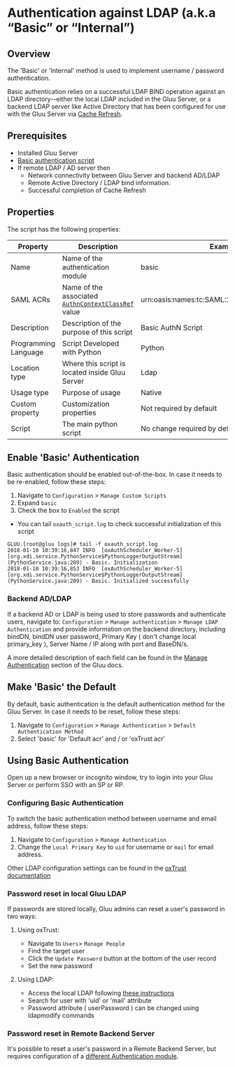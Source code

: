 # Authentication against LDAP (a.k.a “Basic” or “Internal”)

## Overview
The 'Basic' or 'Internal' method is used to implement username / password authentication.

Basic authentication relies on a successful LDAP BIND operation against an LDAP directory--either the
local LDAP included in the Gluu Server, or a backend LDAP server like Active Directory that has been configured for
use with the Gluu Server via [Cache Refresh](../user-management/ldap-sync.md).

## Prerequisites

 - Installed Gluu Server
 - [Basic authentication script](https://raw.githubusercontent.com/GluuFederation/oxAuth/master/Server/integrations/basic/BasicExternalAuthenticator.py)
 - If remote LDAP / AD server then
   - Network connectivity between Gluu Server and backend AD/LDAP
   - Remote Active Directory / LDAP bind information. 
   - Successful completion of Cache Refresh
   
## Properties
The script has the following properties: 

|	Property	|	Description		|	Example	|
|-----------------------|-------------------------------|---------------|
|Name		|Name of the authentication module		|basic|
|SAML ACRs | Name of the associated [`AuthnContextClassRef`](../admin-guide/saml/#enable-authncontextclassref-in-oxtrust) value |urn:oasis:names:tc:SAML:2.0:ac:classes:Password|
|Description		|Description of the purpose of this script|Basic AuthN Script|
|Programming Language|Script Developed with Python|Python|
|Location type|Where this script is located inside Gluu Server|Ldap|
|Usage type|Purpose of usage|Native|
|Custom property|Customization properties|Not required by default|
|Script|The main python script|No change required by default|


## Enable 'Basic' Authentication

Basic authentication should be enabled out-of-the-box. In case it needs to be re-enabled, follow these steps: 

 1. Navigate to `Configuration` > `Manage Custom Scripts`
 1. Expand `basic` 
 1. Check the box to `Enabled` the script
   - You can tail `oxauth_script.log` to check successful initialization of this script
```
GLUU.[root@gluu logs]# tail -f oxauth_script.log
2018-01-10 10:39:16,847 INFO  [oxAuthScheduler_Worker-5] [org.xdi.service.PythonService$PythonLoggerOutputStream] (PythonService.java:209) - Basic. Initialization
2018-01-10 10:39:16,853 INFO  [oxAuthScheduler_Worker-5] [org.xdi.service.PythonService$PythonLoggerOutputStream] (PythonService.java:209) - Basic. Initialized successfully
```
 
### Backend AD/LDAP 
If a backend AD or LDAP is being used to store passwords and authenticate users, navigate to: `Configuration` > `Manage authentication` > `Manage LDAP Authentication` and provide information on the backend directory, including bindDN, bindDN user password, Primary Key ( don't change local primary_key ), Server Name / IP along with port and BaseDN/s. 

A more detailed description of each field can be found in the [Manage Authentication](../admin-guide/oxtrust-ui/#manage-authentication) section of the Gluu docs.

## Make 'Basic' the Default

By default, basic authentication is the default authentication method for the Gluu Server. In case it needs to be reset, follow these steps:
 
1. Navigate to `Configuration` > `Manage Authentication` >  `Default Authentication Method`
1. Select 'basic' for 'Default acr' and / or 'oxTrust acr' 
 
## Using Basic Authentication

Open up a new browser or incognito window, try to login into your Gluu Server or perform SSO with an SP or RP. 

### Configuring Basic Authentication

To switch the basic authentication method between username and email address, follow these steps:
1. Navigate to `Configuration` > `Manage Authentication`
1. Change the `Local Primary Key` to `uid` for username or `mail` for email address.

Other LDAP configuration settings can be found in the [oxTrust documentation](../admin-guide/oxtrust-ui/#manage-authentication)

### Password reset in local Gluu LDAP

If passwords are stored locally, Gluu admins can reset a user's password in two ways: 

1. Using oxTrust:    
   - Navigate to `Users`> `Manage People`
   - Find the target user
   - Click the `Update Password` button at the bottom of the user record
   - Set the new password      

1. Using LDAP:    
   - Access the local LDAP following [these instructions](https://gluu.org/docs/ce/user-management/local-user-management/#manage-users-in-gluu-ldap)     
   - Search for user with 'uid' or 'mail' attribute    
   - Password attribute ( userPassword ) can be changed using ldapmodify commands      

### Password reset in Remote Backend Server

It's possible to reset a user's password in a Remote Backend Server, but requires configuration of a [different Authentication module](https://raw.githubusercontent.com/GluuFederation/oxAuth/master/Server/integrations/basic.change_password/BasicPassowrdUpdateExternalAuthenticator.py). 
